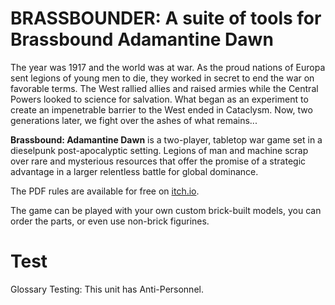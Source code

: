 # BRASSBOUNDER: A suite of tools for Brassbound Adamantine Dawn

The year was 1917 and the world was at war. As the proud nations of Europa sent legions of young men to die, they worked in secret to end the war on favorable terms. The West rallied allies and raised armies while the Central Powers looked to science for salvation. What began as an experiment to create an impenetrable barrier to the West ended in Cataclysm. Now, two generations later, we fight over the ashes of what remains...
  
**Brassbound: Adamantine Dawn** is a two-player, tabletop war game set in a dieselpunk post-apocalyptic setting. Legions of man and machine scrap over rare and mysterious resources that offer the promise of a strategic advantage in a larger relentless battle for global dominance. 

The PDF rules are available for free on [itch.io](https://graculusdroog.itch.io).  

The game can be played with your own custom brick-built models, you can order the parts, or even use non-brick figurines.
# Test
Glossary Testing: This unit has Anti-Personnel.

